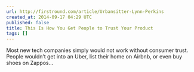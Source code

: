 ```yaml
---
url: http://firstround.com/article/Urbansitter-Lynn-Perkins
created_at: 2014-09-17 04:29 UTC
published: false
title: This Is How You Get People to Trust Your Product
tags: []
---
```


Most new tech companies simply would not work without consumer trust. People wouldn’t get into an Uber, list their home on Airbnb, or even buy shoes on Zappos…
